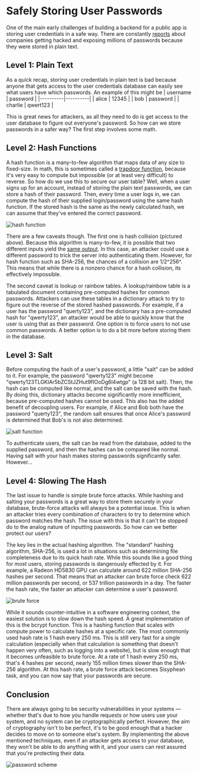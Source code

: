 # Safely Storing User Passwords

One of the main early challenges of building a backend for a public app is storing user credentials in a safe way. There are constantly [reports](https://thehackernews.com/2016/09/plaintext-passwords-leaked.html) about companies getting hacked and exposing millions of passwords because they were stored in plain text.

## Level 1: Plain Text

As a quick recap, storing user credentials in plain text is bad because anyone that gets access to the user credentials database can easily see what users have which passwords. An example of this might be
| username | password |
|----------|----------|
| alice    | 12345    |
| bob      | password |
| charlie  | qwert123 |

This is great news for attackers, as all they need to do is get access to the user database to figure out everyone's password. So how can we store passwords in a safer way? The first step involves some math.

## Level 2: Hash Functions

A hash function is a many-to-few algorithm that maps data of any size to fixed-size. In math, this is sometimes called a [trapdoor function](https://en.wikipedia.org/wiki/Trapdoor_function#:~:text=In%20theoretical%20computer%20science%20and,%2C%20called%20the%20%22trapdoor%22.), because it's very easy to compute but impossible (or at least very difficult) to reverse. So how do we use this to secure our user table? Well, when a user signs up for an account, instead of storing the plain text passwords, we can store a hash of their password. Then, every time a user logs in, we can compute the hash of their supplied login/password using the same hash function. If the stored hash is the same as the newly calculated hash, we can assume that they've entered the correct password.

![hash function](/blog/securePasswords/hash-function.png)

There are a few caveats though. The first one is hash collision (pictured above). Because this algorithm is many-to-few, it is possible that two different inputs yield the [same output](https://www.mscs.dal.ca/~selinger/md5collision/). In this case, an attacker could use a different password to trick the server into authenticating them. However, for hash function such as SHA-256, the chances of a collision are 1/2^256^. This means that while there is a nonzero chance for a hash collision, its effectively impossible.

The second caveat is lookup or rainbow tables. A lookup/rainbow table is a tabulated document containing pre-computed hashes for common passwords. Attackers can use these tables in a dictionary attack to try to figure out the reverse of the stored hashed passwords. For example, if a user has the password "querty123", and the dictionary has a pre-computed hash for "qwerty123", an attacker would be able to quickly know that the user is using that as their password. One option is to force users to not use common passwords. A better option is to do a bit more before storing them in the database.

## Level 3: Salt

Before computing the hash of a user's password, a little "salt" can be added to it. For example, the password "qwerty123" might become "qwerty123TLGKlAr5bZCStJZHut9fIOoDg6l4wtgp" (a 128 bit salt). Then, the hash can be computed like normal, and the salt can be saved with the hash. By doing this, dictionary attacks become significantly more innefficient, because pre-computed hashes cannot be used. This also has the added benefit of decoupling users. For example, if Alice and Bob both have the password "querty123", the random salt ensures that once Alice's password is determined that Bob's is not also determined.

![salt function](/blog/securePasswords/salt.png)

To authenticate users, the salt can be read from the database, added to the supplied password, and then the hashes can be compared like normal. Having salt with your hash makes storing passwords significantly safer. However...

## Level 4: Slowing The Hash

The last issue to handle is simple brute force attacks. While hashing and salting your passwords is a great way to store them securely in your database, brute-force attacks will always be a potential issue. This is when an attacker tries every combination of characters to try to determine which password matches the hash. The issue with this is that it can't be stopped do to the analog nature of inputting passwords. So how can we better protect our users?

The key lies in the actual hashing algorithm. The "standard" hashing algorithm, SHA-256, is used a lot in situations such as determining file completeness due to its quick hash rate. While this sounds like a good thing for most users, storing passwords is dangerously effected by it. For example, a Radeon HD5830 GPU can calculate around 622 million SHA-256 hashes per second. That means that an attacker can brute force check 622 million passwords per second, or 537 trillion passwords in a day. The faster the hash rate, the faster an attacker can determine a user's password.

![brute force](/blog/securePasswords/brute-force.png)

While it sounds counter-intuitive in a software engineering context, the easiest solution is to slow down the hash speed. A great implementation of this is the bcrypt function. This is a hashing function that scales with compute power to calculate hashes at a specific rate. The most commonly used hash rate is 1 hash every 250 ms. This is still very fast for a single calculation (especially when that calculation is something that doesn't happen very often, such as logging into a website), but is slow enough that it becomes unfeasible to brute force. At a rate of 1 hash every 250 ms, that's 4 hashes per second, nearly 155 million times slower than the SHA-256 algorithm. At this hash rate, a brute force attack becomes Sisyphean task, and you can now say that your passwords are secure.

## Conclusion

There are always going to be security vulnerabilities in your systems — whether that's due to how you handle requests or how users use your system, and no system can be cryptographically perfect. However, the aim of cryptography isn't to be perfect, it's to be good enough that a hacker decides to move on to someone else's system. By implementing the above mentioned techniques, even if an attacker gets access to your database, they won't be able to do anything with it, and your users can rest assured that you're protecting their data.

![password scheme](/blog/securePasswords/password-scheme.png)
